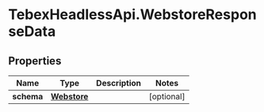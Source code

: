 # TebexHeadlessApi.WebstoreResponseData

## Properties

Name | Type | Description | Notes
------------ | ------------- | ------------- | -------------
**schema** | [**Webstore**](Webstore.md) |  | [optional] 


